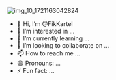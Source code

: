![img_10_1721163042824](https://github.com/user-attachments/assets/5381679c-f5d6-46d7-bb0c-bfc72914384c)
- 👋 Hi, I’m @FikKartel
- 👀 I’m interested in ...
- 🌱 I’m currently learning ...
- 💞️ I’m looking to collaborate on ...
- 📫 How to reach me ...
- 😄 Pronouns: ...
- ⚡ Fun fact: ...

<!---
FikKartel/FikKartel is a ✨ special ✨ repository because its `README.md` (this file) appears on your GitHub profile.
You can click the Preview link to take a look at your changes.
--->
